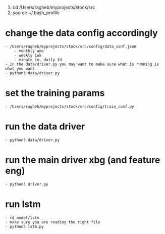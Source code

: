
1. cd /Users/ragheb/myprojects/stock/src
2. source ~/.bash_profile

# change the data config accordingly
    - /Users/ragheb/myprojects/stock/src/config/data_conf.json
        - monthly amo
        - weekly 1wk
        - minute 1m, daily 1d
    - In the data/driver.py you may want to make sure what is running is what you want
    - python3 data/driver.py
# set the training params
    - /Users/ragheb/myprojects/stock/src/config/train_conf.py
# run the data driver
    - python3 data/driver.py
# run the main driver xbg (and feature eng)
    - python3 driver.py
# run lstm
    - cd model/lstm
    - make sure you are reading the right file
    - python3 lstm.py
